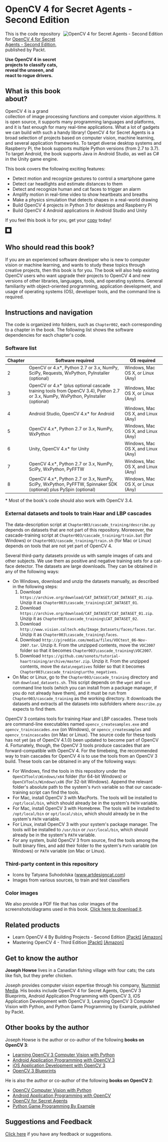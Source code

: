 # OpenCV 4 for Secret Agents - Second Edition

<a href="https://www.packtpub.com/application-development/opencv-4-secret-agents-second-edition?utm_source=github&utm_medium=repository&utm_campaign=9781789345360 "><img src="https://d1ldz4te4covpm.cloudfront.net/sites/default/files/imagecache/ppv4_main_book_cover/9781788998086cover.png" alt="OpenCV 4 for Secret Agents - Second Edition" height="256px" align="right"></a>

This is the code repository for [OpenCV 4 for Secret Agents - Second Edition](https://www.packtpub.com/application-development/opencv-4-secret-agents-second-edition?utm_source=github&utm_medium=repository&utm_campaign=9781789345360 ), published by Packt.

**Use OpenCV 4 in secret projects to classify cats, reveal the unseen, and react to rogue drivers.**

## What is this book about?

OpenCV 4 is a grand collection of image processing functions and computer vision algorithms. It is open source, it supports many programming languages and platforms, and it is fast enough for many real-time applications. What a lot of gadgets we can build with such a handy library! OpenCV 4 for Secret Agents is a broad selection of projects based on computer vision, machine learning, and several application frameworks. To target diverse desktop systems and Raspberry Pi, the book supports multiple Python versions (from 2.7 to 3.7). To target Android, the book supports Java in Android Studio, as well as C# in the Unity game engine.

This book covers the following exciting features:

* Detect motion and recognize gestures to control a smartphone game 
* Detect car headlights and estimate distances to them 
* Detect and recognize human and cat faces to trigger an alarm 
* Amplify motion in real-time video to show heartbeats and breaths 
* Make a physics simulation that detects shapes in a real-world drawing 
* Build OpenCV 4 projects in Python 3 for desktops and Raspberry Pi 
* Build OpenCV 4 Android applications in Android Studio and Unity 

If you feel this book is for you, get your [copy](https://www.amazon.com/dp/1789345367) today!

<a href="https://www.packtpub.com/?utm_source=github&utm_medium=banner&utm_campaign=GitHubBanner"><img src="https://raw.githubusercontent.com/PacktPublishing/GitHub/master/GitHub.png" 
alt="https://www.packtpub.com/" border="5" /></a>

## Who should read this book?

If you are an experienced software developer who is new to computer vision or machine learning, and wants to study these topics through creative projects, then this book is for you. The book will also help existing OpenCV users who want upgrade their projects to OpenCV 4 and new versions of other libraries, languages, tools, and operating systems. General familiarity with object-oriented programming, application development, and usage of operating systems (OS), developer tools, and the command line is required.	

## Instructions and navigation

The code is organized into folders, such as `Chapter002`, each corresponding to a chapter in the book. The following list shows the software dependencies for each chapter's code.

### Software list

| Chapter| Software required                                                                                                                 | OS required                       |
| ------ | --------------------------------------------------------------------------------------------------------------------------------- | --------------------------------- |
| 2      | OpenCV or 4.x*, Python 2.7 or 3.x, NumPy, SciPy, Requests, WxPython, PyInstaller (optional)                                       | Windows, Mac OS X, or Linux (Any) |
| 3      | OpenCV or 4.x* (plus optional cascade training tools from OpenCV 3.4), Python 2.7 or 3.x, NumPy, WxPython, PyInstaller (optional) | Windows, Mac OS X, or Linux (Any)|
| 4      | Android Studio, OpenCV 4.x* for Android | Windows, Mac OS X, and Linux (Any)                                                      | Windows, Mac OS X, or Linux (Any)|
| 5      | OpenCV 4.x*, Python 2.7 or 3.x, NumPy, WxPython | Windows, Mac OS X, and Linux (Any)                                              | Windows, Mac OS X, or Linux (Any)|
| 6      | Unity, OpenCV 4.x* for Unity  | Windows, Mac OS X, and Linux (Any)                                                                | Windows, Mac OS X, or Linux (Any)|
| 7      | OpenCV 4.x*, Python 2.7 or 3.x, NumPy, SciPy, WxPython, PyFFTW | Windows, Mac OS X, and Linux (Any)                               | Windows, Mac OS X, or Linux (Any)|
| 8      | OpenCV 4.x*, Python 2.7 or 3.x, NumPy, SciPy, WxPython, PyFFTW, Spinnaker SDK (optional) plus PySpin (optional)                   | Windows, Mac OS X, or Linux (Any)|

&ast; Most of the book's code should also work with OpenCV 3.4.

### External datasets and tools to train Haar and LBP cascades

The data-description script at `Chapter003/cascade_training/describe.py` depends on datasets that are not part of this repository. Moreeover, the cascade-training script at `Chapter003/cascade_training/train.bat` (for Windows) or `Chapter003/cascade_training/train.sh` (for Mac or Linux) depends on tools that are not yet part of OpenCV 4.

Several third-party datasets provide us with sample images of cats and other subjects. We use them as positive and negative training sets for a cat-face detector. The datasets are large downloads. They can be obtained in any of the following ways:

* On Windows, download and unzip the datasets manually, as described in the following steps:
  1. Download `https://archive.org/download/CAT_DATASET/CAT_DATASET_01.zip`. Unzip it as `Chapter003\cascade_training\CAT_DATASET_01`.
  2. Download `https://archive.org/download/CAT_DATASET/CAT_DATASET_01.zip`. Unzip it as `Chapter003\cascade_training\CAT_DATASET_02`.
  3. Download `http://www.vision.caltech.edu/Image_Datasets/faces/faces.tar`. Unzip it as `Chapter003\cascade_training\faces`.
  4. Download `http://pjreddie.com/media/files/VOCtest_06-Nov-2007.tar`. Unzip it. From the unzipped contents, move the `VOC2007` folder so that it becomes `Chapter003\cascade_training\VOC2007`.
  5. Download `https://github.com/sonots/tutorial-haartraining/archive/master.zip`. Unzip it. From the unzipped contents, move the `data\negatives` folder so that it becomes `Chapter003\cascade_training\urtho_negatives`.
* On Mac or Linux, go to the `Chapter003/cascade_training` directory and run `download_datasets.sh`. This script depends on the `wget` and `svn` command line tools (which you can install from a package manager, if you do not already have them), and it must be run from `Chapter003/cascade_training` as the working directory. It downloads the datasets and extracts all the datasets into subfolders where `describe.py` expects to find them.

OpenCV 3 contains tools for training Haar and LBP cascades. These tools are command-line executables named `opencv_createsamples.exe` and `opencv_traincascades.exe` (on Windows), or `opencv_createsamples` and `opencv_traincascades` (on Mac or Linux). The source code for these tools has not yet (as of OpenCV 4.1.0) been updated to become part of OpenCV 4. Fortunately, though, the OpenCV 3 tools produce cascades that are forward-compatible with OpenCV 4. For the timebeing, the recommended way to train cascades for OpenCV 4 is to use the tools from an OpenCV 3 build. These tools can be obtained in any of the following ways:

* For Windows, find the tools in this repository under the `OpenCVTools\Windows/x64` folder (for 64-bit Windows) or `OpenCVTools/Windows\x86` (for 32-bit Windows). Append the relevant folder's absolute path to the system's `Path` variable so that our cascade-training script can find the tools.
* For Mac, install OpenCV 3 with MacPorts. The tools will be installed to `/opt/local/bin`, which should already be in the system's `PATH` variable.
* For Mac, install OpenCV 3 with Homebrew. The tools will be installed to `/opt/local/bin` or `opt/local/sbin`, which should already be in the system's `PATH` variable.
* For Linux, install OpenCV 3 with your system's package manager. The tools will be installed to `/usr/bin` or `/usr/local/bin`, which should already be in the system's `PATH` variable.
* For any system, build OpenCV 3 from source, find the tools among the built binary files, and add their folder to the system's `Path` variable (on Windows) or `PATH` variable (on Mac or Linux).

### Third-party content in this repository

* Icons by Tatyana Suhodolska (www.artdesigncat.com)
* Images from various sources, to train and test classifiers

### Color images

We also provide a PDF file that has color images of the screenshots/diagrams used in this book. [Click here to download it](https://www.packtpub.com/sites/default/files/downloads/9781789345360_ColorImages.pdf).

## Related products

* Learn OpenCV 4 By Building Projects - Second Edition [[Packt]](https://www.packtpub.com/application-development/learn-opencv-4-building-projects-second-edition?utm_source=github&utm_medium=repository&utm_campaign=9781789341225 ) [[Amazon]](https://www.amazon.com/dp/1789341221)
* Mastering OpenCV 4 - Third Edition [[Packt]](https://www.packtpub.com/application-development/mastering-opencv-4-third-edition?utm_source=github&utm_medium=repository&utm_campaign=9781789533576 ) [[Amazon]](https://www.amazon.com/dp/1789533570)

## Get to know the author

**Joseph Howse** lives in a Canadian fishing village with four cats; the cats like fish, but they prefer chicken.

Joseph provides computer vision expertise through his company, [Nummist Media](https://nummist.com). His books include OpenCV 4 for Secret Agents, OpenCV 3 Blueprints, Android Application Programming with OpenCV 3, iOS Application Development with OpenCV 3, Learning OpenCV 3 Computer Vision with Python, and Python Game Programming by Example, published by Packt.

## Other books by the author

Joseph Howse is the author or co-author of the following **books on OpenCV 3**:

* [Learning OpenCV 3 Computer Vision with Python](https://www.packtpub.com/application-development/learning-opencv-3-computer-vision-python-second-edition)
* [Android Application Programming with OpenCV 3](https://www.packtpub.com/application-development/android-application-programming-opencv-3?utm_source=github&utm_medium=repository&utm_campaign=9781785285387)
* [iOS Application Development with OpenCV 3](https://www.packtpub.com/application-development/ios-application-development-opencv)
* [OpenCV 3 Blueprints](https://www.packtpub.com/application-development/opencv-3-blueprints)

He is also the author or co-author of the following **books on OpenCV 2**:

* [OpenCV Computer Vision with Python](https://www.packtpub.com/application-development/opencv-computer-vision-python?utm_source=github&utm_medium=repository&utm_campaign=9781782163923)
* [Android Application Programming with OpenCV](https://www.packtpub.com/application-development/android-application-programming-opencv?utm_source=github&utm_medium=repository&utm_campaign=9781849695206)
* [OpenCV for Secret Agents](https://www.packtpub.com/application-development/opencv-secret-agents?utm_source=github&utm_medium=repository&utm_campaign=9781783287376)
* [Python Game Programming By Example](https://www.packtpub.com/game-development/python-game-programming-example?utm_source=github&utm_medium=repository&utm_campaign=9781785281532)

## Suggestions and Feedback

[Click here](https://docs.google.com/forms/d/e/1FAIpQLSdy7dATC6QmEL81FIUuymZ0Wy9vH1jHkvpY57OiMeKGqib_Ow/viewform) if you have any feedback or suggestions.
